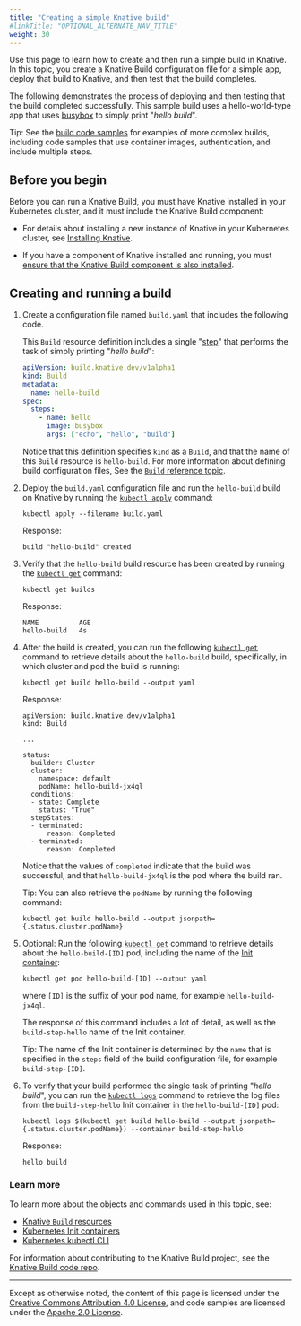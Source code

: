 ```yaml
---
title: "Creating a simple Knative build"
#linkTitle: "OPTIONAL_ALTERNATE_NAV_TITLE"
weight: 30
---
```


Use this page to learn how to create and then run a simple build in Knative. In
this topic, you create a Knative Build configuration file for a simple app,
deploy that build to Knative, and then test that the build completes.

The following demonstrates the process of deploying and then testing that the
build completed successfully. This sample build uses a hello-world-type app that
uses [busybox](https://docs.docker.com/samples/library/busybox/) to simply print
"_hello build_".

Tip: See the
[build code samples](../builds/#get-started-with-knative-build-samples) for
examples of more complex builds, including code samples that use container
images, authentication, and include multiple steps.

## Before you begin

Before you can run a Knative Build, you must have Knative installed in your
Kubernetes cluster, and it must include the Knative Build component:

- For details about installing a new instance of Knative in your Kubernetes
  cluster, see [Installing Knative](../../install/).

- If you have a component of Knative installed and running, you must
  [ensure that the Knative Build component is also installed](../installing-build-component/).

## Creating and running a build

1. Create a configuration file named `build.yaml` that includes the following
   code.

   This `Build` resource definition includes a single "[step](../builds/#steps)"
   that performs the task of simply printing "_hello build_":

   ```yaml
   apiVersion: build.knative.dev/v1alpha1
   kind: Build
   metadata:
     name: hello-build
   spec:
     steps:
       - name: hello
         image: busybox
         args: ["echo", "hello", "build"]
   ```

   Notice that this definition specifies `kind` as a `Build`, and that the name
   of this `Build` resource is `hello-build`. For more information about
   defining build configuration files, See the
   [`Build` reference topic](../builds/).

1. Deploy the `build.yaml` configuration file and run the `hello-build` build on
   Knative by running the
   [`kubectl apply`](https://kubernetes.io/docs/reference/generated/kubectl/kubectl-commands#apply)
   command:

   ```shell
   kubectl apply --filename build.yaml
   ```

   Response:

   ```shell
   build "hello-build" created
   ```

1. Verify that the `hello-build` build resource has been created by running the
   [`kubectl get`](https://kubernetes.io/docs/reference/generated/kubectl/kubectl-commands#get)
   command:

   ```shell
   kubectl get builds
   ```

   Response:

   ```shell
   NAME          AGE
   hello-build   4s
   ```

1. After the build is created, you can run the following
   [`kubectl get`](https://kubernetes.io/docs/reference/generated/kubectl/kubectl-commands#get)
   command to retrieve details about the `hello-build` build, specifically, in
   which cluster and pod the build is running:

   ```shell
   kubectl get build hello-build --output yaml
   ```

   Response:

   ```shell
   apiVersion: build.knative.dev/v1alpha1
   kind: Build

   ...

   status:
     builder: Cluster
     cluster:
       namespace: default
       podName: hello-build-jx4ql
     conditions:
     - state: Complete
       status: "True"
     stepStates:
     - terminated:
         reason: Completed
     - terminated:
         reason: Completed
   ```

   Notice that the values of `completed` indicate that the build was successful,
   and that `hello-build-jx4ql` is the pod where the build ran.

   Tip: You can also retrieve the `podName` by running the following command:

   ```shell
   kubectl get build hello-build --output jsonpath={.status.cluster.podName}
   ```

1. Optional: Run the following
   [`kubectl get`](https://kubernetes.io/docs/reference/generated/kubectl/kubectl-commands#get)
   command to retrieve details about the `hello-build-[ID]` pod, including the
   name of the
   [Init container](https://kubernetes.io/docs/concepts/workloads/pods/init-containers/):

   ```shell
   kubectl get pod hello-build-[ID] --output yaml
   ```

   where `[ID]` is the suffix of your pod name, for example `hello-build-jx4ql`.

   The response of this command includes a lot of detail, as well as the
   `build-step-hello` name of the Init container.

   Tip: The name of the Init container is determined by the `name` that is
   specified in the `steps` field of the build configuration file, for example
   `build-step-[ID]`.

1. To verify that your build performed the single task of printing "_hello
   build_", you can run the
   [`kubectl logs`](https://kubernetes.io/docs/reference/generated/kubectl/kubectl-commands#logs)
   command to retrieve the log files from the `build-step-hello` Init container
   in the `hello-build-[ID]` pod:

   ```shell
   kubectl logs $(kubectl get build hello-build --output jsonpath={.status.cluster.podName}) --container build-step-hello
   ```

   Response:

   ```shell
   hello build
   ```

### Learn more

To learn more about the objects and commands used in this topic, see:

- [Knative `Build` resources](../builds/)
- [Kubernetes Init containers](https://kubernetes.io/docs/concepts/workloads/pods/init-containers/)
- [Kubernetes kubectl CLI](https://kubernetes.io/docs/reference/kubectl/kubectl/)

For information about contributing to the Knative Build project, see the
[Knative Build code repo](../../).

---

Except as otherwise noted, the content of this page is licensed under the
[Creative Commons Attribution 4.0 License](https://creativecommons.org/licenses/by/4.0/),
and code samples are licensed under the
[Apache 2.0 License](https://www.apache.org/licenses/LICENSE-2.0).
